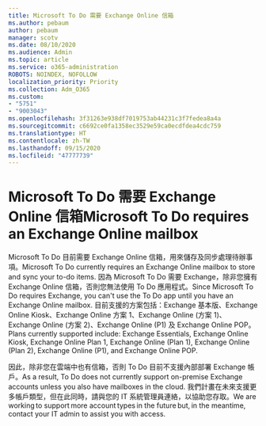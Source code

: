 ```yaml
---
title: Microsoft To Do 需要 Exchange Online 信箱
ms.author: pebaum
author: pebaum
manager: scotv
ms.date: 08/10/2020
ms.audience: Admin
ms.topic: article
ms.service: o365-administration
ROBOTS: NOINDEX, NOFOLLOW
localization_priority: Priority
ms.collection: Adm_O365
ms.custom:
- "5751"
- "9003043"
ms.openlocfilehash: 3f31263e938df7019753ab44231c3f7fedea8a4a
ms.sourcegitcommit: c6692ce0fa1358ec3529e59ca0ecdfdea4cdc759
ms.translationtype: HT
ms.contentlocale: zh-TW
ms.lasthandoff: 09/15/2020
ms.locfileid: "47777739"
---
```

# <a name="microsoft-to-do-requires-an-exchange-online-mailbox"></a><span data-ttu-id="342c3-102">Microsoft To Do 需要 Exchange Online 信箱</span><span class="sxs-lookup"><span data-stu-id="342c3-102">Microsoft To Do requires an Exchange Online mailbox</span></span>

<span data-ttu-id="342c3-103">Microsoft To Do 目前需要 Exchange Online 信箱，用來儲存及同步處理待辦事項。</span><span class="sxs-lookup"><span data-stu-id="342c3-103">Microsoft To Do currently requires an Exchange Online mailbox to store and sync your to-do items.</span></span> <span data-ttu-id="342c3-104">因為 Microsoft To Do 需要 Exchange，除非您擁有 Exchange Online 信箱，否則您無法使用 To Do 應用程式。</span><span class="sxs-lookup"><span data-stu-id="342c3-104">Since Microsoft To Do requires Exchange, you can't use the To Do app until you have an Exchange Online mailbox.</span></span> <span data-ttu-id="342c3-105">目前支援的方案包括：Exchange 基本版、Exchange Online Kiosk、Exchange Online 方案 1、Exchange Online (方案 1)、Exchange Online (方案 2)、Exchange Online (P1) 及 Exchange Online POP。</span><span class="sxs-lookup"><span data-stu-id="342c3-105">Plans currently supported include: Exchange Essentials, Exchange Online Kiosk, Exchange Online Plan 1, Exchange Online (Plan 1), Exchange Online (Plan 2), Exchange Online (P1), and Exchange Online POP.</span></span>

<span data-ttu-id="342c3-106">因此，除非您在雲端中也有信箱，否則 To Do 目前不支援內部部署 Exchange 帳戶。</span><span class="sxs-lookup"><span data-stu-id="342c3-106">As a result, To Do does not currently support on-premise Exchange accounts unless you also have mailboxes in the cloud.</span></span> <span data-ttu-id="342c3-107">我們計畫在未來支援更多帳戶類型，但在此同時，請與您的 IT 系統管理員連絡，以協助您存取。</span><span class="sxs-lookup"><span data-stu-id="342c3-107">We are working to support more account types in the future but, in the meantime, contact your IT admin to assist you with access.</span></span>